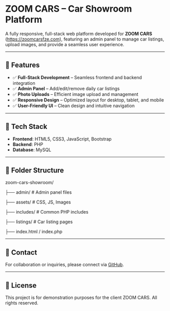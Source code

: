 # ZOOM CARS – Car Showroom Platform

A fully responsive, full-stack web platform developed for **ZOOM CARS** (https://zoomcarsfze.com), featuring an admin panel to manage car listings, upload images, and provide a seamless user experience.

---

## 🚀 Features

- ✅ **Full-Stack Development** – Seamless frontend and backend integration
- ✅ **Admin Panel** – Add/edit/remove daily car listings
- ✅ **Photo Uploads** – Efficient image upload and management
- ✅ **Responsive Design** – Optimized layout for desktop, tablet, and mobile
- ✅ **User-Friendly UI** – Clean design and intuitive navigation

---

## 🔧 Tech Stack

- **Frontend**: HTML5, CSS3, JavaScript, Bootstrap
- **Backend**: PHP
- **Database**: MySQL

---

## 📂 Folder Structure 

zoom-cars-showroom/

├── admin/ # Admin panel files

├── assets/ # CSS, JS, Images

├── includes/ # Common PHP includes

├── listings/ # Car listing pages

├── index.html / index.php


---

## 📩 Contact

For collaboration or inquiries, please connect via [GitHub](https://github.com/TalhaIqbal3322).

---

## 📄 License

This project is for demonstration purposes for the client ZOOM CARS. All rights reserved.
